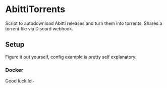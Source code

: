 # AbittiTorrents

Script to autodownload Abitti releases and turn them into torrents. Shares a torrent file via Discord webhook.

## Setup

Figure it out yourself, config example is pretty self explanatory.

### Docker

Good luck lol-
